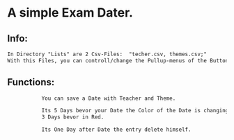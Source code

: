 # A simple Exam Dater.


## Info:
```diff
In Directory "Lists" are 2 Csv-Files:  "techer.csv, themes.csv;"
With this Files, you can controll/change the Pullup-menus of the Buttons "Teacher" and "Theme"
```

## Functions:
```diff
           You can save a Date with Teacher and Theme.

           Its 5 Days bevor your Date the Color of the Date is changing to orange.
           3 Days bevor in Red.

           Its One Day after Date the entry delete himself.
```


